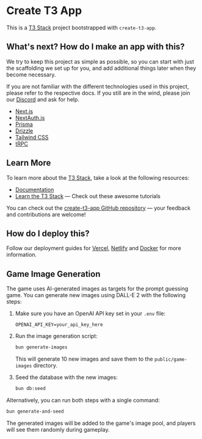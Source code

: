 # Create T3 App

This is a [T3 Stack](https://create.t3.gg/) project bootstrapped with `create-t3-app`.

## What's next? How do I make an app with this?

We try to keep this project as simple as possible, so you can start with just the scaffolding we set up for you, and add additional things later when they become necessary.

If you are not familiar with the different technologies used in this project, please refer to the respective docs. If you still are in the wind, please join our [Discord](https://t3.gg/discord) and ask for help.

- [Next.js](https://nextjs.org)
- [NextAuth.js](https://next-auth.js.org)
- [Prisma](https://prisma.io)
- [Drizzle](https://orm.drizzle.team)
- [Tailwind CSS](https://tailwindcss.com)
- [tRPC](https://trpc.io)

## Learn More

To learn more about the [T3 Stack](https://create.t3.gg/), take a look at the following resources:

- [Documentation](https://create.t3.gg/)
- [Learn the T3 Stack](https://create.t3.gg/en/faq#what-learning-resources-are-currently-available) — Check out these awesome tutorials

You can check out the [create-t3-app GitHub repository](https://github.com/t3-oss/create-t3-app) — your feedback and contributions are welcome!

## How do I deploy this?

Follow our deployment guides for [Vercel](https://create.t3.gg/en/deployment/vercel), [Netlify](https://create.t3.gg/en/deployment/netlify) and [Docker](https://create.t3.gg/en/deployment/docker) for more information.

## Game Image Generation

The game uses AI-generated images as targets for the prompt guessing game. You can generate new images using DALL-E 2 with the following steps:

1. Make sure you have an OpenAI API key set in your `.env` file:
   ```
   OPENAI_API_KEY=your_api_key_here
   ```

2. Run the image generation script:
   ```bash
   bun generate-images
   ```
   This will generate 10 new images and save them to the `public/game-images` directory.

3. Seed the database with the new images:
   ```bash
   bun db:seed
   ```

Alternatively, you can run both steps with a single command:
```bash
bun generate-and-seed
```

The generated images will be added to the game's image pool, and players will see them randomly during gameplay.
